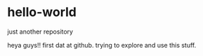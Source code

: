 # hello-world
just another repository

heya guys!!
first dat at github. trying to explore and use this stuff.
